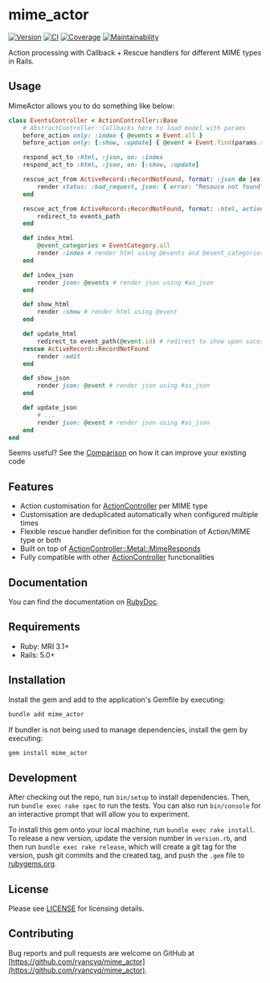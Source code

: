 # mime_actor

[![Version][rubygems_badge]][rubygems]
[![CI][ci_badge]][ci_workflows]
[![Coverage][coverage_badge]][coverage]
[![Maintainability][maintainability_badge]][maintainability]

Action processing with Callback + Rescue handlers for different MIME types in Rails.

## Usage

MimeActor allows you to do something like below:
```rb
class EventsController < ActionController::Base
    # AbstractController::Callbacks here to load model with params
    before_action only: :index { @events = Event.all }
    before_action only: [:show, :update] { @event = Event.find(params.require(:event_id)) }

    respond_act_to :html, :json, on: :index
    respond_act_to :html, :json, on: [:show, :update]

    rescue_act_from ActiveRecord::RecordNotFound, format: :json do |ex|
        render status: :bad_request, json: { error: "Resouce not found" }
    end

    rescue_act_from ActiveRecord::RecordNotFound, format: :html, action: :show do |ex|
        redirect_to events_path
    end

    def index_html
        @event_categories = EventCategory.all
        render :index # render html using @events and @event_categories
    end

    def index_json
        render json: @events # render json using #as_json
    end

    def show_html
        render :show # render html using @event
    end

    def update_html
        redirect_to event_path(@event.id) # redirect to show upon sucessful update
    rescue ActiveRecord::RecordNotFound
        render :edit
    end

    def show_json
        render json: @event # render json using #as_json
    end

    def update_json
        # ...
        render json: @event # render json using #as_json
    end
end
```

Seems useful? See the [Comparison][doc_comparison] on how it can improve your existing code

## Features

- Action customisation for [ActionController][doc_action_controller] per MIME type
- Customisation are deduplicated automatically when configured multiple times
- Flexible rescue handler definition for the combination of Action/MIME type or both
- Built on top of [ActionController::Metal::MimeResponds][doc_action_controller_mime_responds]
- Fully compatible with other [ActionController][doc_action_controller] functionalities 

## Documentation

You can find the documentation on [RubyDoc][doc_mime_actor].

## Requirements

- Ruby: MRI 3.1+
- Rails: 5.0+

## Installation

Install the gem and add to the application's Gemfile by executing:
```sh
bundle add mime_actor
```

If bundler is not being used to manage dependencies, install the gem by executing:
```sh
gem install mime_actor
```

## Development

After checking out the repo, run `bin/setup` to install dependencies. Then, run `bundle exec rake spec` to run the tests. You can also run `bin/console` for an interactive prompt that will allow you to experiment.

To install this gem onto your local machine, run `bundle exec rake install`. To release a new version, update the version number in `version.rb`, and then run `bundle exec rake release`, which will create a git tag for the version, push git commits and the created tag, and push the `.gem` file to [rubygems.org](https://rubygems.org).

## License
Please see [LICENSE](https://github.com/ryancyq/mime_actor/blob/main/LICENSE) for licensing details.

## Contributing

Bug reports and pull requests are welcome on GitHub at [https://github.com/ryancyq/mime_actor](https://github.com/ryancyq/mime_actor).

[rubygems_badge]: https://img.shields.io/gem/v/mime_actor.svg
[rubygems]: https://rubygems.org/gems/mime_actor
[ci_badge]: https://github.com/ryancyq/mime_actor/actions/workflows/build.yml/badge.svg
[ci_workflows]: https://github.com/ryancyq/mime_actor/actions/workflows/
[coverage_badge]: https://codecov.io/gh/ryancyq/mime_actor/graph/badge.svg?token=4C091RHXC3
[coverage]: https://codecov.io/gh/ryancyq/mime_actor
[maintainability_badge]: https://api.codeclimate.com/v1/badges/06689606dc3f3945dc1b/maintainability
[maintainability]: https://codeclimate.com/github/ryancyq/mime_actor/maintainability

[doc_mime_actor]: https://rubydoc.info/gems/mime_actor
[doc_action_controller]: https://rubydoc.info/gems/actionpack/ActionController/Metal
[doc_action_controller_mime_responds]: https://rubydoc.info/gems/actionpack/ActionController/MimeResponds
[doc_comparison]: https://github.com/ryancyq/mime_actor/blob/main/COMPARE.md